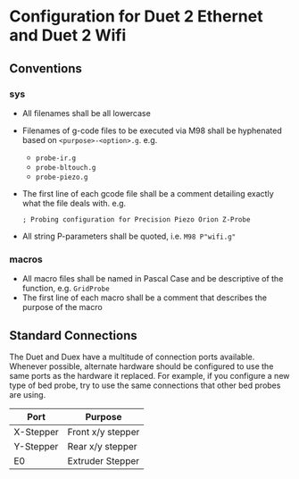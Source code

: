 # Configuration for Duet 2 Ethernet and Duet 2 Wifi

## Conventions

### sys

* All filenames shall be all lowercase
* Filenames of g-code files to be executed via M98 shall be hyphenated based on `<purpose>-<option>.g`.  e.g.
  * `probe-ir.g`
  * `probe-bltouch.g`
  * `probe-piezo.g`
* The first line of each gcode file shall be a comment detailing exactly what the file deals with.  e.g.

  `; Probing configuration for Precision Piezo Orion Z-Probe`
* All string P-parameters shall be quoted, i.e. `M98 P"wifi.g"`

### macros

* All macro files shall be named in Pascal Case and be descriptive of the function, e.g. `GridProbe`
* The first line of each macro shall be a comment that describes the purpose of the macro

## Standard Connections

The Duet and Duex have a multitude of connection ports available.  Whenever possible, alternate hardware should be configured to use the same ports as the hardware it replaced.  For example, if you configure a new type of bed probe, try to use the same connections that other bed probes are using.

| Port      | Purpose           |
|-----------|-------------------|
| X-Stepper | Front x/y stepper |
| Y-Stepper | Rear x/y stepper  |
| E0        | Extruder Stepper  |
